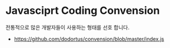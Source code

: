 # Javasciprt Coding Convension

전통적으로 많은 개발자들이 사용하는 형태를 선호 합니다.

- https://github.com/dodortus/convension/blob/master/index.js
